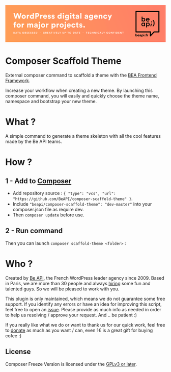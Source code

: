 <a href="https://beapi.fr">![Be API Github Banner](banner-github.png)</a>

# Composer Scaffold Theme

External composer command to scaffold a theme with the [BEA Frontend Framework](https://github.com/BeAPI/beapi-frontend-framework).

Increase your workflow when creating a new theme. By launching this composer command, you will easily and quickly choose the theme name, namespace and bootstrap your new theme.

# What ?

A simple command to generate a theme skeleton with all the cool features made by the Be API teams.

# How ?

## 1 - Add to [Composer](http://composer.rarst.net/)

- Add repository source : `{ "type": "vcs", "url": "https://github.com/BeAPI/composer-scaffold-theme" }`.
- Include `"beapi/composer-scaffold-theme": "dev-master"` into your composer.json file as require dev.
- Then `composer update` before use.

## 2 - Run command 

Then you can launch `composer scaffold-theme <folder>` :

# Who ?

Created by [Be API](https://beapi.fr), the French WordPress leader agency since 2009. Based in Paris, we are more than 30 people and always [hiring](https://beapi.workable.com) some fun and talented guys. So we will be pleased to work with you.

This plugin is only maintained, which means we do not guarantee some free support. If you identify any errors or have an idea for improving this script, feel free to open an [issue](../../issues/new). Please provide as much info as needed in order to help us resolving / approve your request. And .. be patient :)

If you really like what we do or want to thank us for our quick work, feel free to [donate](https://www.paypal.me/BeAPI) as much as you want / can, even 1€ is a great gift for buying cofee :)

## License

Composer Freeze Version is licensed under the [GPLv3 or later](LICENSE.md).
